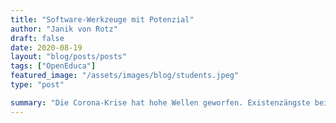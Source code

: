 ```yaml
---
title: "Software-Werkzeuge mit Potenzial"
author: "Janik von Rotz"
draft: false
date: 2020-08-19
layout: "blog/posts/posts"
tags: ["OpenEduca"]
featured_image: "/assets/images/blog/students.jpeg"
type: "post"

summary: "Die Corona-Krise hat hohe Wellen geworfen. Existenzängste bei Unternehmen und Einschränkungen bei der Bevölkerung. Grosse Veränderungen in der Wirtschaft und so auch im Bereich der Bildung. Aufgrund d..."
---
```


